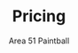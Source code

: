---
title: Pricing
description: "Area 51 Paintball has a variety of pricing packages for all groups, parties, and individuals."
author: Area 51 Paintball
publishDate: 2021-12-19
layout: pricing
pricing:
    - name: "Ultimate Party Package"
      price: 350
      includes: 
          - Ten all day passes
          - Ten sets of rental equipment
          - Ten sets of safety equipment
          - All the air you can use
          - 3000 paintballs
      extras: $35 per each additional person
      description: "Ultimate Party Package! This pays for the first 10 players, add $35 for each additional player. Recommended for Birthday parties and large groups. Schedule your event on one of our many \"WALK ON\" days. (Check events page for dates) Groups with 12 or more players may schedule private games at 9:00am to 12:00 before regular play starts. $10 extra for morning groups to play the rest of the day."
      animate: false
    - name: "Regular Party Package"
      price: 250
      includes: 
          - Paintball mask
          - Paintball marker
          - A pod pack with 2 pods
          - 500 rounds of paintballs
          - Field pass and all day air
      extras: $35 per each additional person
      description: "Add on Player is $35 each. This gives you the full rental package of A Paintball Mask, A Paintball Marker, A Pod Pack with 2 Pods, 500 rounds of Paintballs, Field Pass and All Day Air. Please list the group name when you book your event"
      animate: true
    - name: "Area 51 Full Rental"
      price: 45
      includes: 
          - Paintball mask
          - A pod pack with 2 pods
          - 500 rounds of paintballs
          - Field pass and all day air
      extras: $10 to rent a paintball marker
      description: "Full Rental Registration includes: A Paintball Mask, A Pod Pack with 2 Pods, 500 rounds of Paintballs, Field Pass and All Day Air all for only $45."
      animate: true
    - name: "D3FY"
      price: 50
      includes: 
          - Rounded for accurate shooting
          - Good all around quality
          - 68 caliber eco friendly
          - Tournament or weekender
          - Easy to clean up
      extras: 
      description: "2000 Rounds. Robust, Recycled Shell Peg Fill Camo Box."
      animate: true
    - name: "Bring Your Own Equipment"
      price: 15
      includes: 
          - Field Fee
      extras: $10 for all day High Pressure Air, $15 for all day CO2
      description: "Save money by bringing your own equipment"
      animate: true
---